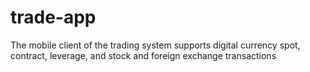 # trade-app
The mobile client of the trading system supports digital currency spot, contract, leverage, and stock and foreign exchange transactions
